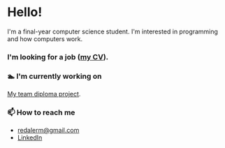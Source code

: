 # Hello!

I'm a final-year computer science student. I'm interested in programming and how computers work.

### I'm looking for a job ([my CV](https://linewelder.github.io/cv-software-developer.pdf)).

### 🏊 I'm currently working on
[My team diploma project](https://github.com/Reservant-inc).

### 📫 How to reach me
- [redalerm@gmail.com](mailto:redalerm@gmail.com)
- [LinkedIn](https://www.linkedin.com/in/oleksii-yermolaiev-980ab024a/)
